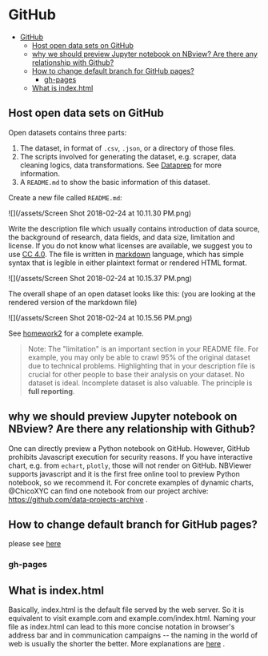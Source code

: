 # GitHub

<!-- TOC -->

- [GitHub](#github)
    - [Host open data sets on GitHub](#host-open-data-sets-on-github)
    - [why we should preview Jupyter notebook on NBview? Are there any relationship with Github?](#why-we-should-preview-jupyter-notebook-on-nbview-are-there-any-relationship-with-github)
    - [How to change default branch for GitHub pages?](#how-to-change-default-branch-for-github-pages)
        - [gh-pages](#gh-pages)
    - [What is index.html](#what-is-indexhtml)

<!-- /TOC -->

## Host open data sets on GitHub

Open datasets contains three parts:

1. The dataset, in format of `.csv`, `.json`, or a directory of those files.
2. The scripts involved for generating the dataset, e.g. scraper, data cleaning logics, data transformations. See [Dataprep](dataprep.md) for more information.
3. A `README.md` to show the basic information of this dataset.

Create a new file called `README.md`:

![](/assets/Screen Shot 2018-02-24 at 10.11.30 PM.png)

Write the description file which usually contains introduction of data source, the background of research, data fields, and data size, limitation and license. If you do not know what licenses are available, we suggest you to use [CC 4.0](https://creativecommons.org/licenses/by/4.0/). The file is written in [markdown](https://github.com/adam-p/markdown-here/wiki/Markdown-Cheatsheet) language, which has simple syntax that is legible in either plaintext format or rendered HTML format.

![](/assets/Screen Shot 2018-02-24 at 10.15.37 PM.png)

The overall shape of an open dataset looks like this: (you are looking at the rendered version of the markdown file)

![](/assets/Screen Shot 2018-02-24 at 10.15.56 PM.png)

See [homework2](https://github.com/hupilidemo/hkbu-big-data-media/tree/master/homework2) for a complete example.

> Note: The "limitation" is an important section in your README file. For example, you may only be able to crawl 95% of the original dataset due to technical problems. Highlighting that in your description file is crucial for other people to base their analysis on your dataset. No dataset is ideal. Incomplete dataset is also valuable. The principle is **full reporting**. 

## why we should preview Jupyter notebook on NBview? Are there any relationship with Github?

One can directly preview a Python notebook on GitHub. However, GitHub prohibits Javascript execution for security reasons. If you have interactive chart, e.g. from `echart`, `plotly`, those will not render on GitHub. NBViewer supports javascript and it is the first free online tool to preview Python notebook, so we recommend it. For concrete examples of dynamic charts, @ChicoXYC can find one notebook from our project archive: https://github.com/data-projects-archive .

## How to change default branch for GitHub pages?

please see [here](https://github.com/hupili/python-for-data-and-media-communication-gitbook/issues/23)

### gh-pages

## What is index.html

Basically, index.html is the default file served by the web server. So it is equivalent to visit example.com and example.com/index.html. Naming your file as index.html can lead to this more concise notation in browser's address bar and in communication campaigns -- the naming in the world of web is usually the shorter the better. More explanations are [here](https://en.wikipedia.org/wiki/Webserver_directory_index) .
